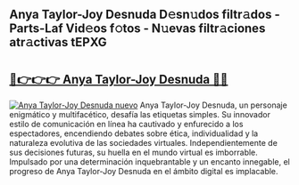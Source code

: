 ## Anya Taylor-Joy Desnuda D𝚎sn𝚞dos filtr𝚊dos - Parts-Laf Vid𝚎os f𝚘tos - N𝚞evas filtr𝚊ciones atr𝚊ctivas tEPXG

# <h2><a href="http://mb85dqb.tromn.icu/?c=Anya+Taylor-Joy+Desnuda">🔗👉👉👉 Anya Taylor-Joy Desnuda 🔗🔗</a></h2>

[![Anya Taylor-Joy Desnuda nuevo](https://i.imgur.com/pEAQMta.gif)](http://mb85dqb.tromn.icu/?c=Anya+Taylor-Joy+Desnuda)
Anya Taylor-Joy Desnuda, un personaje enigmático y multifacético, desafía las etiquetas simples. Su innovador estilo de comunicación en línea ha cautivado y enfurecido a los espectadores, encendiendo debates sobre ética, individualidad y la naturaleza evolutiva de las sociedades virtuales. Independientemente de sus decisiones futuras, su huella en el mundo virtual es imborrable. Impulsado por una determinación inquebrantable y un encanto innegable, el progreso de Anya Taylor-Joy Desnuda en el ámbito digital es implacable.
